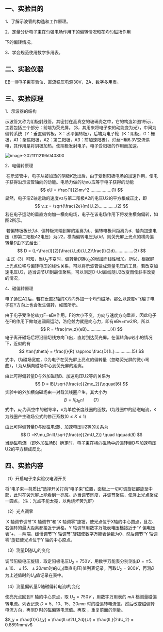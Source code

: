 ## 一、实验目的

 1、了解示波管的构造和工作原理。

 2、定量分析电子束在匀强电场作用下的偏转情况和在均匀磁场作用

 下的偏转情况。

 3、学会规范使用数字多用表。



## 二、实验仪器

EB—Ⅲ电子束实验仪、直流稳压电源30V，2A、数字多用表。



## 三、实验原理

1、示波器的结构

​	示波管又称为阴极射线管，其密封在高真空的玻璃壳之中，它的构造如图1所示，主要包括三个部分：前端为荧光屏，（S，其用来将电子束的动能变为光），中间为偏转系统（Y：垂直偏转板，X：水平偏转板），后端为电子枪（K：阴极，G：栅极，A1：聚焦阳极，A2：第二阳极，A3：前加速阳极）。灯丝H用6.3V交流供电，其作用是将阴极加热，使阴极发射电子，电子受阳极的作用而加速。

![image-20211112195040800](https://cdn.jsdelivr.net/gh/moon-Light404/my-picGo/img/202111121950965.png)



2、电偏转原理

​	在示波管中，电子从被加热的阴极$K$逸出后，由于受到阳极电场的加速作用，使电子获得沿示波管轴向的动能。电场力做的功$eU$应等于电子获得的动能
$$
eU = \frac{1}{2}mv^2    .................(1)
$$
​	显然，电子沿Z轴运动的速度vz与第二阳极A2的电压U2的平方根成正比，即
$$
v_z = \sqrt{\frac{2e}{m}U_2}..............(2)
$$
​	若在电子运动的垂直方向加一横向电场，电子在该电场作用下将发生横向偏转，如图2所示。

​	若偏转板板长为$l$、偏转板末端到屏的距离为$L$、偏转电极间距离为$d$、轴向加速电压（即第二阳极$A2$电压）为$U2$，横向偏转电压为$Ud$，则荧光屏上光点的横向偏转量$D$由下式给出：
$$
D = (L+\frac{l}{2})\frac{U_d}{U_2}\frac{l}{2d}...............(3)
$$
​	由式（3）可知，当$U_2$不变时，偏转量$D$随$U_d$的增加而线性增加。所以，根据屏上光点位移与偏转电压的线性关系，可以将示波管做成测量电压的工具。若改变加速电压U2，适当调节U1到最佳聚焦，可以测定D-Ud直线随U2改变而使斜率改变的情况。



4、磁偏转原理

​	电子通过A2后，若在垂直Z轴的X方向外加一个均匀磁场，那么以速度v飞越子电子在Y方向上也会发生偏转，如图所示。

由于电子受洛伦兹力F=eBv作用，F的大小不变，方向与速度方向垂直，因此电子在F的作用下做匀速圆周运动，洛伦兹力就是向心力，即有eBv=mv2/R，所以
$$
R = \frac{mv_z}{eB}...................(4)
$$
​	电子离开磁场后将沿圆切线方向飞出，直射到达荧光屏。在偏转角φ较小的情况下，近似的有
$$
\tan{\theta} = \frac{l}{R} \approx \frac{D}{L}..............(5)
$$
式中，l为磁场宽度，D为电子在荧光屏上亮点的偏转量（忽略荧光屏的微小弯曲），L为从横向磁场中心到荧光屏的距离。

  由此可得偏转量D与外加磁场B、加速电压U2等的关系为
$$
D = lBL\sqrt{\frac{e}{2me_2}}\qquad(6)
$$
实验中的外加横向磁场由一对载流线圈产生，其大小为
$$
B = K\mu_0nI\qquad(7)
$$
式中，$\mu_0$为真空中的磁导率，n为单位长度线圈的匝数，I为线圈中的励磁电流，K为线圈产生磁场公式的修正系数($0\leq K\leq1$)

  由此可得偏转量D与励磁电流I、加速电压U2等的关系为
$$
D  =K\mu_0nIlL\sqrt{\frac{e}{2mU_2}} \quad \qquad(8)
$$
当励磁电流I（即外加磁场B）确定时，电子束在横向磁场中的偏转量D与加速电压U2的平方根成反比。



## 四、实验内容

（1）开启电子束实验仪电源开关

​		将“电子束—荷质比”选择开关打向“电子束”位置，面板上一切可调旋钮都旋至中部，此时在荧光屏上能看到一亮斑。适当调节辉度，并调节聚焦，使屏上光点聚成一圆点。（注：光点不能太亮，以免烧坏荧光屏）

 （2）光点调零

​		X 轴调节调节“X 轴调节”和“X 轴调零”旋钮，使光点位于X轴的中心圆点，且左、右偏转的最大距离都接近于满格。Y 轴调节用数字万能表电压档接近于“Y 偏电压表”+、－两端，缓慢调节“Y 轴调节”旋钮使数字万能表读数为0，然后调节“Y 轴调零”旋钮使光点位于Y 轴的中心原点。

（3）测量D随$U_d$的变化

调节阳极电压旋钮，取定阳极电压$U_2 = 750V$，用数字万能表分别测出$D=\pm5、\pm10、\pm15、\pm20mm$时的$U_d$(垂直电压)值列表记录。再取$U_2=900V$，再测$D$为上述值时的$U_d$值记录在表中。

（4）测量偏转量$D$随磁偏转电流$I$的变化

使亮光点回到Y 轴的中心原点，取  $U_2=750V$ ，用数字万用表的 $mA$ 档测量磁偏转电流。列表记录 $D=5、10、15、20mm$ 时的磁偏转电流值，然后改变磁偏转电流方向，再测$D$  时的磁偏转电流值。再取  ，重复前面的测量。





$S_y = \frac{D}{U_y} = \frac{lLu/2U_2d}{U} = \frac{lL}{2dU_2} = 0.8891mm/v$

